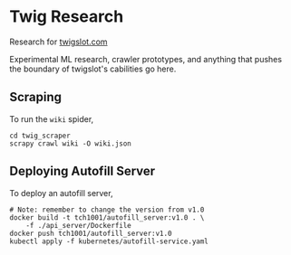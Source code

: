 # Twig Research
Research for [twigslot.com](https://twigslot.com)

Experimental ML research, crawler prototypes, and anything that pushes the boundary of twigslot's cabilities go here. 

## Scraping
To run the `wiki` spider,
```shell
cd twig_scraper
scrapy crawl wiki -O wiki.json
```

## Deploying Autofill Server
To deploy an autofill server,
```shell
# Note: remember to change the version from v1.0 
docker build -t tch1001/autofill_server:v1.0 . \
    -f ./api_server/Dockerfile
docker push tch1001/autofill_server:v1.0 
kubectl apply -f kubernetes/autofill-service.yaml
```
